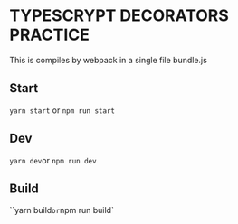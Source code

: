 # TYPESCRYPT DECORATORS PRACTICE

This is compiles by webpack in a single file bundle.js

## Start

`yarn start` or `npm run start`

## Dev

`yarn dev`or `npm run dev`

## Build

``yarn build`or`npm run build`
